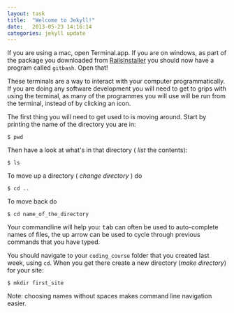 ```yaml
---
layout: task
title:  "Welcome to Jekyll!"
date:   2013-05-23 14:16:14
categories: jekyll update
---
```



If you are using a mac, open Terminal.app. If you are on windows, as part of the package you downloaded from  [RailsInstaller](www.railsinstaller.org) you should now have a program called `gitbash`. Open that!

These terminals are a way to interact with your computer programmatically. If you are doing any software development you will need to get to grips with using the terminal, as many of the programmes you will use will be run from the terminal, instead of by clicking an icon.

The first thing you will need to get used to is moving around. Start by printing the name of the directory you are in:

    $ pwd

Then have a look at what's in that directory ( _list_ the contents):

    $ ls

To move up a directory ( _change directory_ ) do

    $ cd ..

To move back do

    $ cd name_of_the_directory

Your commandline will help you: <kbd>tab</kbd> can often be used to auto-complete names of files, the up arrow can be used to cycle through previous commands that you have typed.

You should navigate to your `coding_course` folder that you created last week, using `cd`. When you get there create a new directory (_make directory_) for your site:

    $ mkdir first_site

Note: choosing names without spaces makes command line navigation easier.

